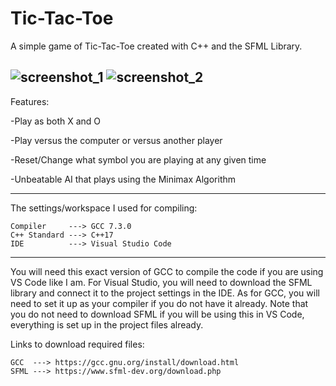 # Tic-Tac-Toe
 A simple game of Tic-Tac-Toe created with C++ and the SFML Library.

![screenshot_1](https://user-images.githubusercontent.com/103185975/167437273-c2eebe78-cbc9-4832-bb19-034acf29d2da.PNG)  ![screenshot_2](https://user-images.githubusercontent.com/103185975/167437278-563032d6-fe20-452e-8562-c254e06f1637.PNG)
--------------------------------
Features:

-Play as both X and O

-Play versus the computer or versus another player

-Reset/Change what symbol you are playing at any given time

-Unbeatable AI that plays using the Minimax Algorithm

--------------------------------
 The settings/workspace I used for compiling:
  
    Compiler     ---> GCC 7.3.0
    C++ Standard ---> C++17
    IDE          ---> Visual Studio Code
    
--------------------------------
You will need this exact version of GCC to compile the code if you are using VS Code like I am. For Visual Studio, you will need to download the SFML library and connect it to the project settings in the IDE. As for GCC, you will need to set it up as your compiler if you do not have it already. Note that you do not need to download SFML if you will be using this in VS Code, everything is set up in the project files already.

Links to download required files:

    GCC  ---> https://gcc.gnu.org/install/download.html
    SFML ---> https://www.sfml-dev.org/download.php
